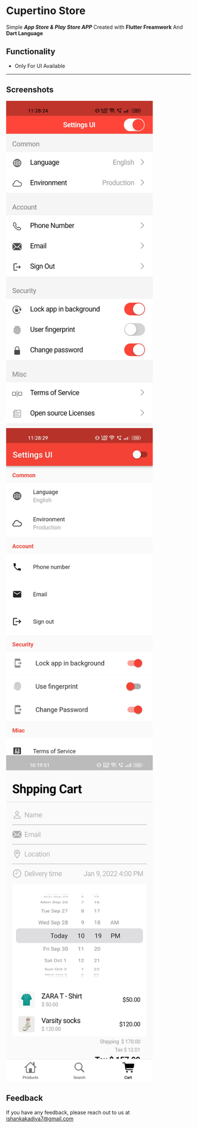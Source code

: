 # Cupertino Store

Simple ***App Store & Play Store APP*** Created with **Flutter Freamwork** And **Dart Language**


## Functionality

- Only For UI Available

--- 

## Screenshots 

<img src="images/1.jpg" width="400"> &nbsp;  <img src="images/2.jpg" width="400"> &nbsp;
<img src="images/3.jpg" width="400"> &nbsp;

## Feedback

If you have any feedback, please reach out to us at ishankakadiya7@gmail.com
